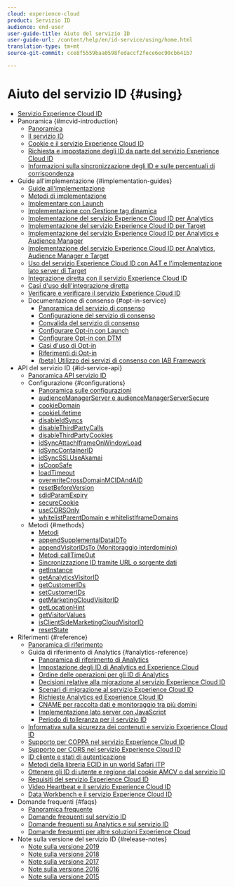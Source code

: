 ```yaml
---
cloud: experience-cloud
product: Servizio ID
audience: end-user
user-guide-title: Aiuto del servizio ID
user-guide-url: /content/help/en/id-service/using/home.html
translation-type: tm+mt
source-git-commit: cce8f5559baa0598fedaccf2fece6ec90cb641b7

---
```



# Aiuto del servizio ID {#using}

+ [Servizio Experience Cloud ID](home.md)
+ Panoramica {#mcvid-introduction}
   + [Panoramica](mcvid-introduction/mcvid-overview.md)
   + [Il servizio ID](mcvid-introduction/mcvid-about-id-service.md)
   + [Cookie e il servizio Experience Cloud ID](mcvid-introduction/mcvid-cookies.md)
   + [Richiesta e impostazione degli ID da parte del servizio Experience Cloud ID](mcvid-introduction/mcvid-id-request.md)
   + [Informazioni sulla sincronizzazione degli ID e sulle percentuali di corrispondenza](mcvid-introduction/mcvid-match-rates.md)
+ Guide all&#39;implementazione {#implementation-guides}
   + [Guide all&#39;implementazione](mcvid-implementation-guides/mcvid-implementation-guides.md)
   + [Metodi di implementazione](mcvid-implementation-guides/mcvid-implementation-methods.md)
   + [Implementare con Launch](mcvid-implementation-guides/ecid-implement-with-launch.md)
   + [Implementazione con Gestione tag dinamica](mcvid-implementation-guides/mcvid-standard.md)
   + [Implementazione del servizio Experience Cloud ID per Analytics](mcvid-implementation-guides/mcvid-setup-analytics.md)
   + [Implementazione del servizio Experience Cloud ID per Target](mcvid-implementation-guides/mcvid-setup-target.md)
   + [Implementazione del servizio Experience Cloud ID per Analytics e Audience Manager](mcvid-implementation-guides/mcvid-setup-aam-analytics.md)
   + [Implementazione del servizio Experience Cloud ID per Analytics, Audience Manager e Target](mcvid-implementation-guides/mcvid-setup-aam-analytics-target.md)
   + [Uso del servizio Experience Cloud ID con A4T e l&#39;implementazione lato server di Target](mcvid-implementation-guides/ecid-a4t-target.md)
   + [Integrazione diretta con il servizio Experience Cloud ID](mcvid-implementation-guides/mcvid-direct-integration.md)
   + [Casi d&#39;uso dell&#39;integrazione diretta](mcvid-implementation-guides/ecid-direct-integration-examples.md)
   + [Verificare e verificare il servizio Experience Cloud ID](mcvid-implementation-guides/mcvid-test-verify.md)
   + Documentazione di consenso {#opt-in-service}
      + [Panoramica del servizio di consenso](mcvid-implementation-guides/opt-in-service/mcvid-optin-overview.md)
      + [Configurazione del servizio di consenso](mcvid-implementation-guides/opt-in-service/getting-started.md)
      + [Convalida del servizio di consenso](mcvid-implementation-guides/opt-in-service/testing-optin-and-iab-plugin.md)
      + [Configurare Opt-in con Launch](mcvid-implementation-guides/opt-in-service/launch.md)
      + [Configurare Opt-in con DTM](mcvid-implementation-guides/opt-in-service/optin-dtm.md)
      + [Casi d&#39;uso di Opt-in](mcvid-implementation-guides/opt-in-service/use-cases.md)
      + [Riferimenti di Opt-in](mcvid-implementation-guides/opt-in-service/api.md)
      + [(beta) Utilizzo dei servizi di consenso con IAB Framework](mcvid-implementation-guides/opt-in-service/iab.md)
+ API del servizio ID {#id-service-api}
   + [Panoramica API servizio ID](mcvid-library/mcvid-library.md)
   + Configurazione {#configurations}
      + [Panoramica sulle configurazioni](mcvid-library/mcvid-function-vars/mcvid-function-vars.md)
      + [audienceManagerServer e audienceManagerServerSecure](mcvid-library/mcvid-function-vars/mcvid-subdomain-config.md)
      + [cookieDomain](mcvid-library/mcvid-function-vars/mcvid-cookiedomain.md)
      + [cookieLifetime](mcvid-library/mcvid-function-vars/mcvid-cookielifetime.md)
      + [disableIdSyncs](mcvid-library/mcvid-function-vars/mcvid-disableidsync.md)
      + [disableThirdPartyCalls](mcvid-library/mcvid-function-vars/mcvid-disablethirdpartycalls.md)
      + [disableThirdPartyCookies](mcvid-library/mcvid-function-vars/mcvid-disable-cookies.md)
      + [idSyncAttachIframeOnWindowLoad](mcvid-library/mcvid-function-vars/mcvid-idsyncattachiframeonwindowload.md)
      + [idSyncContainerID](mcvid-library/mcvid-function-vars/mcvid-idsyncontainerid.md)
      + [idSyncSSLUseAkamai](mcvid-library/mcvid-function-vars/mcvid-idsyncssluseakamai.md)
      + [isCoopSafe](mcvid-library/mcvid-function-vars/mcvid-coopsafe.md)
      + [loadTimeout](mcvid-library/mcvid-function-vars/mcvid-loadtimeout.md)
      + [overwriteCrossDomainMCIDAndAID](mcvid-library/mcvid-function-vars/mcvid-overwrite-visitor-id.md)
      + [resetBeforeVersion](mcvid-library/mcvid-function-vars/mcvid-resetbeforeversion.md)
      + [sdidParamExpiry](mcvid-library/mcvid-function-vars/mcvid-sdidparamexpiry.md)
      + [secureCookie](mcvid-library/mcvid-function-vars/mcvid-securecookie.md)
      + [useCORSOnly](mcvid-library/mcvid-function-vars/mcvid-use-cors-only.md)
      + [whitelistParentDomain e whitelistIframeDomains](mcvid-library/mcvid-function-vars/mcvid-whitelistdomain.md)
   + Metodi {#methods}
      + [Metodi](mcvid-library/mcvid-get-set/mcvid-get-set.md)
      + [appendSupplementalDataIDTo](mcvid-library/mcvid-get-set/mcvid-appendsupplementaldataidto.md)
      + [appendVisitorIDsTo (Monitoraggio interdominio)](mcvid-library/mcvid-get-set/mcvid-appendvisitorid.md)
      + [Metodi callTimeOut](mcvid-library/mcvid-get-set/mcvid-timeout-functions.md)
      + [Sincronizzazione ID tramite URL o sorgente dati](mcvid-library/mcvid-get-set/mcvid-idsync.md)
      + [getInstance](mcvid-library/mcvid-get-set/mcvid-getinstance.md)
      + [getAnalyticsVisitorID](mcvid-library/mcvid-get-set/mcvid-getanalyticsvisitorid.md)
      + [getCustomerIDs](mcvid-library/mcvid-get-set/mcvid-getcustomerids.md)
      + [setCustomerIDs](mcvid-library/mcvid-get-set/mcvid-setcustomerids.md)
      + [getMarketingCloudVisitorID](mcvid-library/mcvid-get-set/mcvid-getmcvid.md)
      + [getLocationHint](mcvid-library/mcvid-get-set/mcvid-getlocationhint.md)
      + [getVisitorValues](mcvid-library/mcvid-get-set/mcvid-getvisitorvalues.md)
      + [isClientSideMarketingCloudVisitorID](mcvid-library/mcvid-get-set/mcvid-client-side-id.md)
      + [resetState](mcvid-library/mcvid-get-set/mcvid-resetstate.md)
+ Riferimenti {#reference}
   + [Panoramica di riferimento](mcvid-reference/mcvid-reference.md)
   + Guida di riferimento di Analytics {#analytics-reference}
      + [Panoramica di riferimento di Analytics](mcvid-reference/mcvid-analytics-reference/mcvid-analytics-reference.md)
      + [Impostazione degli ID di Analytics ed Experience Cloud](mcvid-reference/mcvid-analytics-reference/mcvid-analytics-ids.md)
      + [Ordine delle operazioni per gli ID di Analytics](mcvid-reference/mcvid-analytics-reference/mcvid-analytics-order-of-operations.md)
      + [Decisioni relative alla migrazione al servizio Experience Cloud ID](mcvid-reference/mcvid-analytics-reference/mcvid-migration-decisions.md)
      + [Scenari di migrazione al servizio Experience Cloud ID](mcvid-reference/mcvid-analytics-reference/mcvid-migration-scenarios.md)
      + [Richieste Analytics ed Experience Cloud ID](mcvid-reference/mcvid-analytics-reference/mcvid-legacy-analytics.md)
      + [CNAME per raccolta dati e monitoraggio tra più domini](mcvid-reference/mcvid-analytics-reference/mcvid-cname.md)
      + [Implementazione lato server con JavaScript](mcvid-reference/mcvid-analytics-reference/mcvid-server-side.md)
      + [Periodo di tolleranza per il servizio ID](mcvid-reference/mcvid-analytics-reference/mcvid-grace-period.md)   
   + [Informativa sulla sicurezza dei contenuti e servizio Experience Cloud ID](mcvid-reference/mcvid-csp.md)
   + [Supporto per COPPA nel servizio Experience Cloud ID](mcvid-reference/mcvid-coppa.md)
   + [Supporto per CORS nel servizio Experience Cloud ID](mcvid-reference/mcvid-cors.md)
   + [ID cliente e stati di autenticazione](mcvid-reference/mcvid-authenticated-state.md)
   + [Metodi della libreria ECID in un world Safari ITP](mcvid-reference/ecid-library-methods.md)
   + [Ottenere gli ID di utente e regione dal cookie AMCV o dal servizio ID](mcvid-reference/mcvid-regions.md)
   + [Requisiti del servizio Experience Cloud ID](mcvid-reference/mcvid-requirements.md)
   + [Video Heartbeat e il servizio Experience Cloud ID](mcvid-reference/mcvid-heartbeat.md)
   + [Data Workbench e il servizio Experience Cloud ID](mcvid-reference/mcvid-dwb.md)
+ Domande frequenti {#faqs}
   + [Panoramica frequente](mcvid-faq-intro/ecid-faq-intro.md)
   + [Domande frequenti sul servizio ID](mcvid-faq-intro/ecid-faq.md)
   + [Domande frequenti su Analytics e sul servizio ID](mcvid-faq-intro/ecid-analytics-faq.md)
   + [Domande frequenti per altre soluzioni Experience Cloud](mcvid-faq-intro/ecid-other-faq.md)
+ Note sulla versione del servizio ID {#release-notes}
   + [Note sulla versione 2019](mcvid-release-notes/mcvid-release-notes.md)
   + [Note sulla versione 2018](mcvid-release-notes/mcvid-notes-2018.md)
   + [Note sulla versione 2017](mcvid-release-notes/mcvid-notes-2017.md)
   + [Note sulla versione 2016](mcvid-release-notes/mcvid-notes-2016.md)
   + [Note sulla versione 2015](mcvid-release-notes/mcvid-notes-2015.md)
